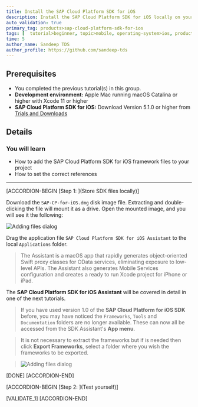 ```yaml
---
title: Install the SAP Cloud Platform SDK for iOS
description: Install the SAP Cloud Platform SDK for iOS locally on your machine.
auto_validation: true
primary_tag: products>sap-cloud-platform-sdk-for-ios
tags: [  tutorial>beginner, topic>mobile, operating-system>ios, products>sap-cloud-platform, products>sap-cloud-platform-sdk-for-ios, software-product-function>sap-cloud-platform-mobile-services ]
time: 5
author_name: Sandeep TDS
author_profile: https://github.com/sandeep-tds
---
```


## Prerequisites  
- You completed the previous tutorial(s) in this group.
- **Development environment:** Apple Mac running macOS Catalina or higher with Xcode 11 or higher
- **SAP Cloud Platform SDK for iOS:** Download Version 5.1.0 or higher from [Trials and Downloads](https://developers.sap.com/trials-downloads.html?search=sdk%20for%20ios)

## Details
### You will learn  
  - How to add the SAP Cloud Platform SDK for iOS framework files to your project
  - How to set the correct references

---

[ACCORDION-BEGIN [Step 1: ](Store SDK files locally)]

Download the `SAP-CP-for-iOS.dmg` disk image file. Extracting and double-clicking the file will mount it as a drive. Open the mounted image, and you will see it the following:

![Adding files dialog](fiori-ios-hcpms-install-sdk-01.png)

Drag the application file `SAP Cloud Platform SDK for iOS Assistant` to the local `Applications` folder.

> The Assistant is a macOS app that rapidly generates object-oriented Swift proxy classes for OData services, eliminating exposure to low-level APIs. The Assistant also generates Mobile Services configuration and creates a ready to run Xcode project for iPhone or iPad.

The **SAP Cloud Platform SDK for iOS Assistant** will be covered in detail in one of the next tutorials.

>If you have used version 1.0 of the **SAP Cloud Platform for iOS SDK** before, you may have noticed the `Frameworks`, `Tools` and `Documentation` folders are no longer available. These can now all be accessed from the SDK Assistant's **App menu**.

>It is not necessary to extract the frameworks but if is needed then click **Export Frameworks**, select a folder where you wish the frameworks to be exported.

> ![Adding files dialog](fiori-ios-hcpms-install-sdk-02.png)

[DONE]
[ACCORDION-END]


[ACCORDION-BEGIN [Step 2: ](Test yourself)]

[VALIDATE_1]
[ACCORDION-END]
